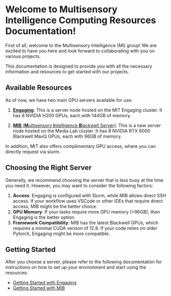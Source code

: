 # Welcome to Multisensory Intelligence Computing Resources Documentation!

First of all, welcome to the Multisensory Intelligence (MI) group! We are excited to have you here and look forward to collaborating with you on various projects.

This documentation is designed to provide you with all the necessary information and resources to get started with our projects. 

## Available Resources

As of now, we have two main GPU servers available for use:

1. [**Engaging**](/engaging/getting_started): This is a server node hosted on the MIT Engaging cluster. It has 8 NVIDIA H200 GPUs, each with 144GB of memory. 

2. [**MIB** (**M**ultisensory **I**ntelligence **B**lackwell Server)](/mib/getting_started): This is a new server node hosted on the Media Lab cluster. It has 8 NVIDIA RTX 6000 Blackwell MaxQ GPUs, each with 96GB of memory.

In addition, MIT also offers complimentary GPU access, where you can directly request via slurm. 

## Choosing the Right Server

Generally, we recommend choosing the server that is less busy at the time you need it. However, you may want to consider the following factors:

1. **Access**: Engaging is configured with Slurm, while MIB allows direct SSH access. If your workflow uses VSCode or other IDEs that require direct access, MIB might be the better choice.
2. **GPU Memory**: If your tasks require more GPU memory (>96GB), then Engaging is the better option.
3. **Framework Compatibility**: MIB has the latest Blackwell GPUs, which requires a minimal CUDA version of 12.8. If your code relies on older Pytorch, Engaging might be more compatible.

## Getting Started

After you choose a server, please refer to the following documentation for instructions on how to set up your environment and start using the resources:

- [Getting Started with Engaging](engaging/getting_started.md)
- [Getting Started with MIB](mib/getting_started.md)
